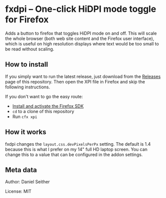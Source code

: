 # fxdpi – One-click HiDPI mode toggle for Firefox

Adds a button to firefox that toggles HiDPI mode on and off. This will scale the whole browser (both web site content and the Firefox user interface), which is useful on high resolution displays where text would be too small to be read without scaling.

## How to install

If you simply want to run the latest release, just download from the [Releases](https://github.com/tiwoc/fxdpi/releases) page of this repository. Then open the XPI file in Firefox and skip the following instructions.

If you don't want to go the easy route:

* [Install and activate the Firefox SDK](https://developer.mozilla.org/en-US/Add-ons/SDK/Tutorials/Installation)
* `cd` to a clone of this repository
* Run `cfx xpi`


## How it works

fxdpi changes the `layout.css.devPixelsPerPx` setting. The default is 1.4 because this is what I prefer on my 14" full HD laptop screen. You can change this to a value that can be configured in the addon settings.

## Meta data

Author: Daniel Seither

License: MIT
